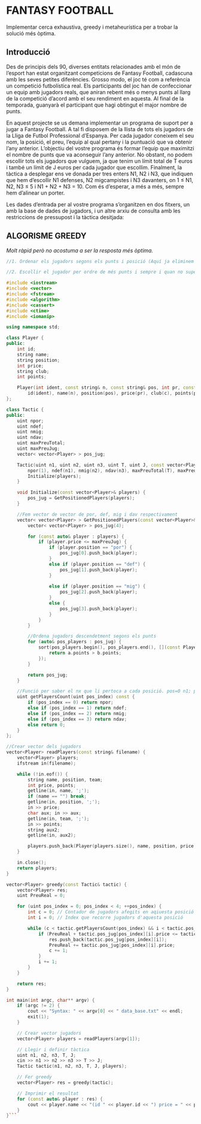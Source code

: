 # FANTASY FOOTBALL

Implementar cerca exhaustiva, greedy i metaheurística per a trobar la solució més òptima.

## Introducció

Des de principis dels 90, diverses entitats relacionades amb el món de l’esport han estat organitzant competicions de Fantasy Football, cadascuna amb les seves petites diferències. Grosso modo, el joc té com a referència un competició futbolística real. Els participants del joc han de confeccionar un equip amb jugadors reals, que aniran rebent més o menys punts al llarg de la competició d’acord amb el seu rendiment en aquesta. Al final de la temporada, guanyarà el participant que hagi obtingut el major nombre de punts.

En aquest projecte se us demana implementar un programa de suport per a jugar a Fantasy Football. A tal fi disposem de la llista de tots els jugadors de la Lliga de Futbol Professional d’Espanya. Per cada jugador coneixem el seu nom, la posició, el preu, l’equip al qual pertany i la puntuació que va obtenir l’any anterior. L’objectiu del vostre programa és formar l’equip que maximitzi el nombre de punts que va aconseguir l’any anterior. No obstant, no podem escollir tots els jugadors que vulguem, ja que tenim un límit total de T euros i també un límit de J euros per cada jugador que escollim. Finalment, la tàctica a desplegar ens ve donada per tres enters N1, N2 i N3, que indiquen que hem d’escollir N1 defenses, N2 migcampistes i N3 davanters, on 1 ≤ N1, N2, N3 ≤ 5 i N1 + N2 + N3 = 10. Com és d’esperar, a més a més, sempre hem d’alinear un porter.

Les dades d’entrada per al vostre programa s’organitzen en dos fitxers, un amb la base de dades de jugadors, i un altre arxiu de consulta amb les restriccions de pressupost i la tàctica desitjada:

## ALGORISME GREEDY

*Molt ràpid però no acostuma a ser la resposta més òptima.*

```cpp
//1. Ordenar els jugadors segons els punts i posició (Aquí ja eliminem aquells jugadors q no ens podem permetre)

//2. Escollir el jugador per ordre de més punts i sempre i quan no superem preu total

#include <iostream>
#include <vector>
#include <fstream>
#include <algorithm>
#include <cassert>
#include <ctime>
#include <iomanip>

using namespace std;

class Player {
public:
    int id;
    string name;
    string position;
    int price;
    string club;
    int points;

    Player(int ident, const string& n, const string& pos, int pr, const string& c, int p) :
        id(ident), name(n), position(pos), price(pr), club(c), points(p) {}
};

class Tactic {
public:
    uint npor;
    uint ndef;
    uint nmig;
    uint ndav;
    uint maxPreuTotal;
    uint maxPreuJug;
    vector< vector<Player> > pos_jug;

    Tactic(uint n1, uint n2, uint n3, uint T, uint J, const vector<Player>& players) :
        npor(1), ndef(n1), nmig(n2), ndav(n3), maxPreuTotal(T), maxPreuJug(J) {
        Initialize(players);
    }

    void Initialize(const vector<Player>& players) {
        pos_jug = GetPositionedPlayers(players);
    }

    //Fem vector de vector de por, def, mig i dav respectivament
    vector< vector<Player> > GetPositionedPlayers(const vector<Player>& players) {
        vector< vector<Player> > pos_jug(4);

        for (const auto& player : players) {
            if (player.price <= maxPreuJug) {
                if (player.position == "por") {
                    pos_jug[0].push_back(player);
                }
                else if (player.position == "def") {
                    pos_jug[1].push_back(player);
                }
                
                else if (player.position == "mig") {
                    pos_jug[2].push_back(player);
                }
                else {
                    pos_jug[3].push_back(player);
                }
            }
        }

        //Ordena jugadors descendetment segons els punts
        for (auto& pos_players : pos_jug) {
            sort(pos_players.begin(), pos_players.end(), [](const Player& a, const Player& b) {
                return a.points > b.points;
            });
        }

        return pos_jug;
    }

    //Funció per saber el nx que li pertoca a cada posició. pos=0 n1; pos=1  n2; pos=2 n3.
    uint getPlayersCount(uint pos_index) const {
        if (pos_index == 0) return npor;
        else if (pos_index == 1) return ndef;
        else if (pos_index == 2) return nmig;
        else if (pos_index == 3) return ndav;
        else return 0;
    }
};

//Crear vector dels jugadors
vector<Player> readPlayers(const string& filename) {
    vector<Player> players;
    ifstream in(filename);

    while (!in.eof()) {
        string name, position, team;
        int price, points;
        getline(in, name, ';');
        if (name == "") break;
        getline(in, position, ';');
        in >> price;
        char aux; in >> aux;
        getline(in, team, ';');
        in >> points;
        string aux2;
        getline(in, aux2);

        players.push_back(Player(players.size(), name, position, price, team, points));
    }

    in.close();
    return players;
}

vector<Player> greedy(const Tactic& tactic) {
    vector<Player> res;
    uint PreuReal = 0;

    for (uint pos_index = 0; pos_index < 4; ++pos_index) {
        int c = 0; // Contador de jugadors afegits en aqiuesta posició
        int i = 0; // Index que recorre jugadors d'aquesta posició

        while (c < tactic.getPlayersCount(pos_index) && i < tactic.pos_jug[pos_index].size()) {
            if (PreuReal + tactic.pos_jug[pos_index][i].price <= tactic.maxPreuTotal) {
                res.push_back(tactic.pos_jug[pos_index][i]);
                PreuReal += tactic.pos_jug[pos_index][i].price;
                c += 1;
            }
            i += 1;
        }
    }

    return res;
}

int main(int argc, char** argv) {
    if (argc != 2) {
        cout << "Syntax: " << argv[0] << " data_base.txt" << endl;
        exit(1);
    }

    // Crear vector jugadors
    vector<Player> players = readPlayers(argv[1]);

    // Llegir i definir tàctica
    uint n1, n2, n3, T, J;
    cin >> n1 >> n2 >> n3 >> T >> J;
    Tactic tactic(n1, n2, n3, T, J, players);

    // Fer greedy
    vector<Player> res = greedy(tactic);

    // Imprimir el resultat
    for (const auto& player : res) {
        cout << player.name << "(id " << player.id << ") price = " << player.price << " points = " << player.points << endl;
    }
}```
